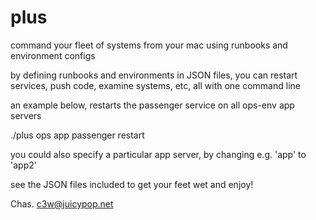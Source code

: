plus
====

command your fleet of systems from your mac using runbooks and environment configs


by defining runbooks and environments in JSON files, you can restart services, push code, examine systems, etc, all with one command line

an example below, restarts the passenger service on all ops-env app servers

./plus ops app passenger restart

you could also specify a particular app server, by changing e.g. 'app' to 'app2'

see the JSON files included to get your feet wet and enjoy!

Chas. <c3w@juicypop.net>
